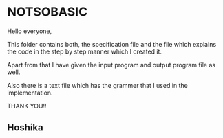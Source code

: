 # NOTSOBASIC

Hello everyone,

This folder contains both, the specification file and the file which explains the code in the step by step manner which I created it.

Apart from that I have given the input program and output program file as well.

Also there is a text file which has the grammer that I used in the implementation.


THANK YOU!!
## Hoshika
